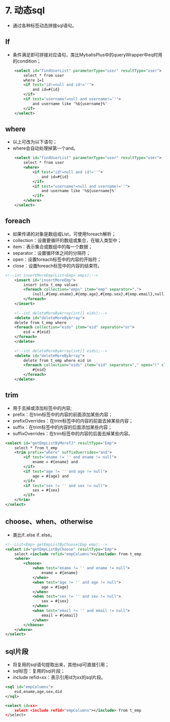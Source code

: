 # 7. 动态sql

- 通过各种标签动态拼接sql语句。

## If

- 条件满足即可拼接对应语句，类比MybatisPlus中的queryWrapper中eq时用的condition；

```xml
    <select id="findUserList" parameterType="user" resultType="user">
        select * from user
        where 1=1
        <if test="id!=null and id!=''">
            and id=#{id}
        </if>
        <if test="username!=null and username!=''">
            and username like '%${username}%'
        </if>       
    </select>
```

## where

- 以上可改为以下语句；
- where会自动处理掉第一个and。

```xml
    <select id="findUserList" parameterType="user" resultType="user">
        select * from user
        <where>
        	<if test="id!=null and id!=''">
            	and id=#{id}
        	</if>
        	<if test="username!=null and username!=''">
            	and username like '%${username}%'
        	</if>
		</where>
    </select>
```

## foreach

- 如果传递的对象是数组或List，可使用foreach解析；
- collection：设置要循环的数组或集合，在输入类型中；
- item：表示集合或数组中的每一个数据；
- separator：设置循环体之间的分隔符；
- open：设置foreach标签中的内容的开始符；
- close：设置foreach标签中的内容的结束符。

```xml
<!--int insertMoreEmp(List<Emp> emps);-->
    <insert id="insertMoreEmp">
        insert into t_emp values
        <foreach collection="emps" item="emp" separator=",">
            (null,#{emp.ename},#{emp.age},#{emp.sex},#{emp.email},null)
        </foreach>
    </insert>
    
    <!--int deleteMoreByArray(int[] eids);-->
    <delete id="deleteMoreByArray">
    delete from t_emp where
    <foreach collection="eids" item="eid" separator="or">
        eid = #{eid}
    </foreach>
    </delete>
    
    <!--int deleteMoreByArray(int[] eids);-->
    <delete id="deleteMoreByArray">
        delete from t_emp where eid in
        <foreach collection="eids" item="eid" separator="," open="(" close=")">
            #{eid}
        </foreach>
    </delete>
```

## trim

- 用于去掉或添加标签中的内容;
- prefix：在trim标签中的内容的前面添加某些内容；
- prefixOverrides：在trim标签中的内容的前面去掉某些内容；
- suffix：在trim标签中的内容的后面添加某些内容；
- suffixOverrides：在trim标签中的内容的后面去掉某些内容。

```xml
<select id="getEmpListByMoreTJ" resultType="Emp">
	select * from t_emp
	<trim prefix="where" suffixOverrides="and">
		<if test="ename != '' and ename != null">
			ename = #{ename} and
		</if>
		<if test="age != '' and age != null">
			age = #{age} and
		</if>
		<if test="sex != '' and sex != null">
			sex = #{sex}
		</if>
	</trim>
</select>
```

## choose、when、otherwise

- 类比if..else if..else。

```xml
<!--List<Emp> getEmpListByChoose(Emp emp);-->
<select id="getEmpListByChoose" resultType="Emp">
	select <include refid="empColumns"></include> from t_emp
	<where>
		<choose>
			<when test="ename != '' and ename != null">
				ename = #{ename}
			</when>
			<when test="age != '' and age != null">
				age = #{age}
			</when>
			<when test="sex != '' and sex != null">
				sex = #{sex}
			</when>
			<when test="email != '' and email != null">
				email = #{email}
			</when>
		</choose>
	</where>
</select>
```

## sql片段

- 将复用的sql语句提取出来，其他sql可直接引用；
- sql标签：复用的sql片段；
- include refid=xx：表示引用id为xx的sql片段。

```xml
<sql id="empColumns">
	eid,ename,age,sex,did
</sql>

<select id=xx>
	select <include refid="empColumns"></include> from t_emp
</select>
```



